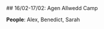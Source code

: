 <link rel="stylesheet" href="styles.css">
## 16/02-17/02: Agen Allwedd Camp

**People**: Alex, Benedict, Sarah

